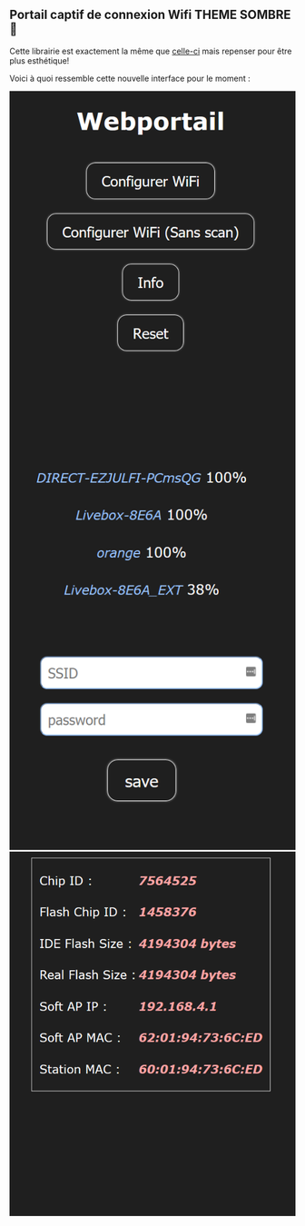 ## Portail captif de connexion Wifi THEME SOMBRE 🌃

Cette librairie est exactement la même que [celle-ci](https://github.com/tzapu/WiFiManager) mais repenser pour être plus esthétique!


Voici à quoi ressemble cette nouvelle interface pour le moment :

<img align="center" src="https://github.com/Weldybox/WiFiManager-by-Julfi/blob/master/images/index.png"></img>
![alt text](https://github.com/Weldybox/WiFiManager-by-Julfi/blob/master/images/WifiSave.png)
![alt text](https://github.com/Weldybox/WiFiManager-by-Julfi/blob/master/images/info.png)
